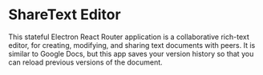 # ShareText Editor

This stateful Electron React Router application is a collaborative rich-text editor, for creating, modifying, 
and sharing text documents with peers. It is similar to Google Docs, but this app saves your version history so that 
you can reload previous versions of the document. 

